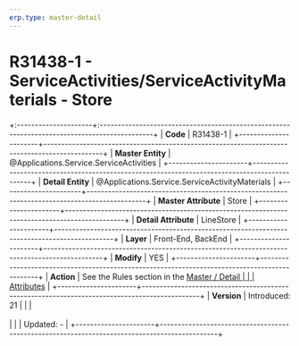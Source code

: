 ```yaml
---
erp.type: master-detail
---
```


# R31438-1 - ServiceActivities/ServiceActivityMaterials - Store
+:---------------------+:---------------------------------------------------------------------------------------------+
| **Code**             | R31438-1                                                                                     |
+----------------------+----------------------------------------------------------------------------------------------+
| **Master Entity**    | @Applications.Service.ServiceActivities                                                      |
+----------------------+----------------------------------------------------------------------------------------------+
| **Detail Entity**    | @Applications.Service.ServiceActivityMaterials                                               |
+----------------------+----------------------------------------------------------------------------------------------+
| **Master Attribute** | Store                                                                                        |
+----------------------+----------------------------------------------------------------------------------------------+
| **Detail Attribute** | LineStore                                                                                    |
+----------------------+----------------------------------------------------------------------------------------------+
| **Layer**            | Front-End, BackEnd                                                                           |
+----------------------+----------------------------------------------------------------------------------------------+
| **Modify**           | YES                                                                                          |
+----------------------+----------------------------------------------------------------------------------------------+
| **Action**           | See the Rules section in the [Master / Detail                                                |
|                      | Attributes](xref:master-detail)                                                              |
+----------------------+----------------------------------------------------------------------------------------------+
| **Version**          | Introduced: 21                                                                               |
|                      | <br/><br/>                                                                                   |
|                      | Updated: -                                                                                   |
+----------------------+----------------------------------------------------------------------------------------------+

